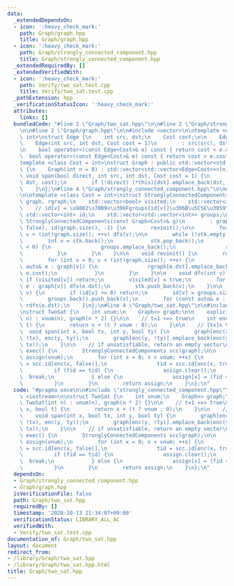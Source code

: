 ```yaml
---
data:
  _extendedDependsOn:
  - icon: ':heavy_check_mark:'
    path: Graph/graph.hpp
    title: Graph/graph.hpp
  - icon: ':heavy_check_mark:'
    path: Graph/strongly_connected_component.hpp
    title: Graph/strongly_connected_component.hpp
  _extendedRequiredBy: []
  _extendedVerifiedWith:
  - icon: ':heavy_check_mark:'
    path: Verify/two_sat.test.cpp
    title: Verify/two_sat.test.cpp
  _pathExtension: hpp
  _verificationStatusIcon: ':heavy_check_mark:'
  attributes:
    links: []
  bundledCode: "#line 2 \"Graph/two_sat.hpp\"\n\n#line 2 \"Graph/strongly_connected_component.hpp\"\
    \n\n#line 2 \"Graph/graph.hpp\"\n\n#include <vector>\n\ntemplate <class Cost =\
    \ int>\nstruct Edge {\n    int src, dst;\n    Cost cost;\n\n    Edge() = default;\n\
    \    Edge(int src, int dst, Cost cost = 1)\n        : src(src), dst(dst), cost(cost){};\n\
    \n    bool operator<(const Edge<Cost>& e) const { return cost < e.cost; }\n  \
    \  bool operator>(const Edge<Cost>& e) const { return cost > e.cost; }\n};\n\n\
    template <class Cost = int>\nstruct Graph : public std::vector<std::vector<Edge<Cost>>>\
    \ {\n    Graph(int n = 0) : std::vector<std::vector<Edge<Cost>>>(n) {}\n\n   \
    \ void span(bool direct, int src, int dst, Cost cost = 1) {\n        (*this)[src].emplace_back(src,\
    \ dst, cost);\n        if (!direct) (*this)[dst].emplace_back(dst, src, cost);\n\
    \    }\n};\n#line 4 \"Graph/strongly_connected_component.hpp\"\n\n#line 6 \"Graph/strongly_connected_component.hpp\"\
    \n\ntemplate <class Cost = int>\nstruct StronglyConnectedComponents {\n    Graph<Cost>\
    \ graph, rgraph;\n    std::vector<bool> visited;\n    std::vector<int> stk;\n\n\
    \    // id[v] = \u9802\u70B9v\u306Fgroups[id[v]]\u306B\u5C5E\u3059\u308B\n   \
    \ std::vector<int> id;\n    std::vector<std::vector<int>> groups;\n\n    explicit\
    \ StronglyConnectedComponents(const Graph<Cost>& g)\n        : graph(g), visited(graph.size(),\
    \ false), id(graph.size(), -1) {\n        revinit();\n\n        for (int v = 0;\
    \ v < (int)graph.size(); ++v) dfs(v);\n\n        while (!stk.empty()) {\n    \
    \        int v = stk.back();\n            stk.pop_back();\n            if (id[v]\
    \ < 0) {\n                groups.emplace_back();\n                rdfs(v);\n \
    \           }\n        }\n    }\n\n    void revinit() {\n        rgraph = Graph<Cost>(graph.size());\n\
    \        for (int v = 0; v < (int)graph.size(); ++v) {\n            for (const\
    \ auto& e : graph[v]) {\n                rgraph[e.dst].emplace_back(e.dst, v,\
    \ e.cost);\n            }\n        }\n    }\n\n    void dfs(int v) {\n       \
    \ if (visited[v]) return;\n        visited[v] = true;\n        for (const auto&\
    \ e : graph[v]) dfs(e.dst);\n        stk.push_back(v);\n    }\n\n    void rdfs(int\
    \ v) {\n        if (id[v] >= 0) return;\n        id[v] = groups.size() - 1;\n\
    \        groups.back().push_back(v);\n        for (const auto& e : rgraph[v])\
    \ rdfs(e.dst);\n    }\n};\n#line 4 \"Graph/two_sat.hpp\"\n\n#include <iostream>\n\
    \nstruct TwoSat {\n    int vnum;\n    Graph<> graph;\n\n    explicit TwoSat(int\
    \ n) : vnum(n), graph(n * 2) {}\n\n    // t=1 <=> true\n    int enc(int x, bool\
    \ t) {\n        return x + (t ? vnum : 0);\n    }\n\n    // [tx]x V [ty]y\n  \
    \  void span(int x, bool tx, int y, bool ty) {\n        graph[enc(x, !tx)].emplace_back(enc(x,\
    \ !tx), enc(y, ty));\n        graph[enc(y, !ty)].emplace_back(enc(y, !ty), enc(x,\
    \ tx));\n    }\n\n    // if unsatisfiable, return an empty vector\n    std::vector<bool>\
    \ exec() {\n        StronglyConnectedComponents scc(graph);\n\n        std::vector<bool>\
    \ assign(vnum);\n        for (int x = 0; x < vnum; ++x) {\n            int fid\
    \ = scc.id[enc(x, false)],\n                tid = scc.id[enc(x, true)];\n\n  \
    \          if (fid == tid) {\n                assign.clear();\n              \
    \  break;\n            } else {\n                assign[x] = (fid < tid);\n  \
    \          }\n        }\n        return assign;\n    }\n};\n"
  code: "#pragma once\n\n#include \"strongly_connected_component.hpp\"\n\n#include\
    \ <iostream>\n\nstruct TwoSat {\n    int vnum;\n    Graph<> graph;\n\n    explicit\
    \ TwoSat(int n) : vnum(n), graph(n * 2) {}\n\n    // t=1 <=> true\n    int enc(int\
    \ x, bool t) {\n        return x + (t ? vnum : 0);\n    }\n\n    // [tx]x V [ty]y\n\
    \    void span(int x, bool tx, int y, bool ty) {\n        graph[enc(x, !tx)].emplace_back(enc(x,\
    \ !tx), enc(y, ty));\n        graph[enc(y, !ty)].emplace_back(enc(y, !ty), enc(x,\
    \ tx));\n    }\n\n    // if unsatisfiable, return an empty vector\n    std::vector<bool>\
    \ exec() {\n        StronglyConnectedComponents scc(graph);\n\n        std::vector<bool>\
    \ assign(vnum);\n        for (int x = 0; x < vnum; ++x) {\n            int fid\
    \ = scc.id[enc(x, false)],\n                tid = scc.id[enc(x, true)];\n\n  \
    \          if (fid == tid) {\n                assign.clear();\n              \
    \  break;\n            } else {\n                assign[x] = (fid < tid);\n  \
    \          }\n        }\n        return assign;\n    }\n};\n"
  dependsOn:
  - Graph/strongly_connected_component.hpp
  - Graph/graph.hpp
  isVerificationFile: false
  path: Graph/two_sat.hpp
  requiredBy: []
  timestamp: '2020-10-13 21:34:07+09:00'
  verificationStatus: LIBRARY_ALL_AC
  verifiedWith:
  - Verify/two_sat.test.cpp
documentation_of: Graph/two_sat.hpp
layout: document
redirect_from:
- /library/Graph/two_sat.hpp
- /library/Graph/two_sat.hpp.html
title: Graph/two_sat.hpp
---
```

